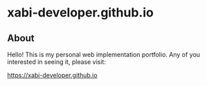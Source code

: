 xabi-developer.github.io
====================

## About

Hello!
This is my personal web implementation portfolio.
Any of you interested in seeing it, please visit:

https://xabi-developer.github.io